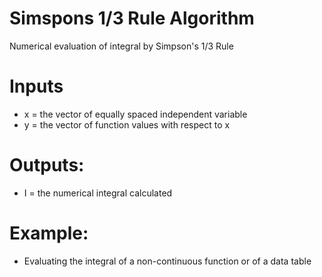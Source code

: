 # Simspons 1/3 Rule Algorithm
Numerical evaluation of integral by Simpson's 1/3 Rule
# Inputs
- x = the vector of equally spaced independent variable
- y = the vector of function values with respect to x
# Outputs:
- I = the numerical integral calculated
# Example:
- Evaluating the integral of a non-continuous function or of a data table
